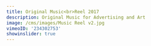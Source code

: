 ```yaml
---
title: Original Music<br>Reel 2017
description: Original Music for Advertising and Art
image: /cms/images/Music Reel v2.jpg
vimeoID: '234302753'
showinslider: true
---
```





































